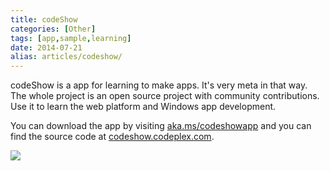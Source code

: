 ```yaml
---
title: codeShow
categories: [Other]
tags: [app,sample,learning]
date: 2014-07-21
alias: articles/codeshow/
---
```


codeShow is a app for learning to make apps. It&#39;s very meta in that way. The whole project is an open source project with community contributions. Use it to learn the web platform and Windows app development.

You can download the app by visiting [aka.ms/codeshowapp](http://aka.ms/codeshowapp) and you can find the source code at [codeshow.codeplex.com](http://codeshow.codeplex.com).

![](/files/codeshow_01.png)